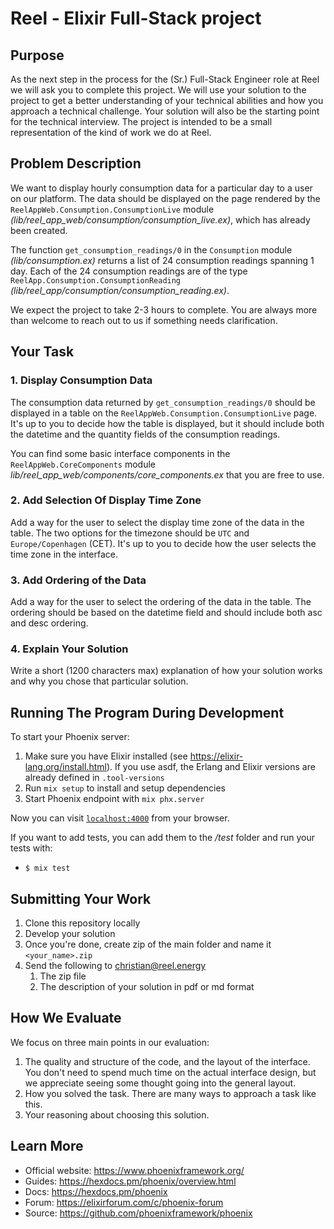 # Reel - Elixir Full-Stack project

## Purpose

As the next step in the process for the (Sr.) Full-Stack Engineer role at Reel we will ask you to complete this project. We will use your solution to the project to get a better understanding of your technical abilities and how you approach a technical challenge. Your solution will also be the starting point for the technical interview. The project is intended to be a small representation of the kind of work we do at Reel.

## Problem Description

We want to display hourly consumption data for a particular day to a user on our platform. The data should be displayed on the page rendered by the `ReelAppWeb.Consumption.ConsumptionLive` module *(lib/reel_app_web/consumption/consumption_live.ex)*, which has already been created.

The function `get_consumption_readings/0` in the `Consumption` module *(lib/consumption.ex)* returns a list of 24 consumption readings spanning 1 day. Each of the 24 consumption readings are of the type `ReelApp.Consumption.ConsumptionReading` *(lib/reel_app/consumption/consumption_reading.ex)*.

We expect the project to take 2-3 hours to complete. You are always more than welcome to reach out to us if something needs clarification.

## Your Task

### 1. Display Consumption Data

The consumption data returned by `get_consumption_readings/0` should be displayed in a table on the `ReelAppWeb.Consumption.ConsumptionLive` page. It's up to you to decide how the table is displayed, but it should include both the datetime and the quantity fields of the consumption readings.

You can find some basic interface components in the `ReelAppWeb.CoreComponents` module *lib/reel_app_web/components/core_components.ex* that you are free to use.

### 2. Add Selection Of Display Time Zone

Add a way for the user to select the display time zone of the data in the table. The two options for the timezone should be `UTC` and `Europe/Copenhagen` (CET). It's up to you to decide how the user selects the time zone in the interface.

### 3. Add Ordering of the Data

Add a way for the user to select the ordering of the data in the table. The ordering should be based on the datetime field and should include both asc and desc ordering.

### 4. Explain Your Solution

Write a short (1200 characters max) explanation of how your solution works and why you chose that particular solution.

## Running The Program During Development

To start your Phoenix server:

1. Make sure you have Elixir installed (see https://elixir-lang.org/install.html). If you use asdf, the Erlang and Elixir versions are already defined in `.tool-versions`
2. Run `mix setup` to install and setup dependencies
3. Start Phoenix endpoint with `mix phx.server`

Now you can visit [`localhost:4000`](http://localhost:4000) from your browser.

If you want to add tests, you can add them to the */test* folder and run your tests with:
- `$ mix test`

## Submitting Your Work

1. Clone this repository locally
2. Develop your solution
3. Once you're done, create zip of the main folder and name it `<your_name>.zip`
4. Send the following to christian@reel.energy
   1. The zip file
   2. The description of your solution in pdf or md format

## How We Evaluate

We focus on three main points in our evaluation:

1. The quality and structure of the code, and the layout of the interface. You don't need to spend much time on the actual interface design, but we appreciate seeing some thought going into the general layout.
2. How you solved the task. There are many ways to approach a task like this.
3. Your reasoning about choosing this solution.

## Learn More

  * Official website: https://www.phoenixframework.org/
  * Guides: https://hexdocs.pm/phoenix/overview.html
  * Docs: https://hexdocs.pm/phoenix
  * Forum: https://elixirforum.com/c/phoenix-forum
  * Source: https://github.com/phoenixframework/phoenix
